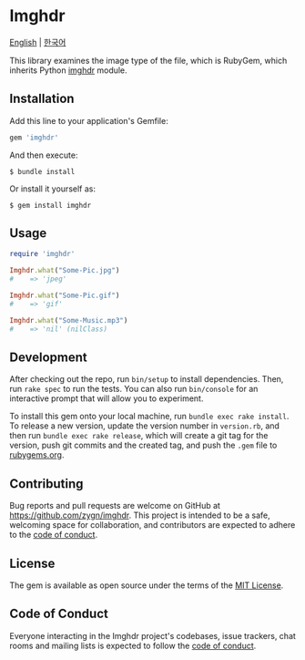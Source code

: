 # Imghdr
[English](https://github.com/zygn/imghdr#readme) | [한국어](https://github.com/zygn/imghdr/blob/main/README_ko_kr.md)

This library examines the image type of the file, which is RubyGem, which inherits Python [imghdr](https://docs.python.org/3/library/imghdr.html) module.

## Installation

Add this line to your application's Gemfile:

```ruby
gem 'imghdr'
```

And then execute:

    $ bundle install

Or install it yourself as:

    $ gem install imghdr

## Usage

```ruby
require 'imghdr'

Imghdr.what("Some-Pic.jpg")
#    => 'jpeg'

Imghdr.what("Some-Pic.gif")
#    => 'gif'

Imghdr.what("Some-Music.mp3")
#    => 'nil' (nilClass)
```

## Development

After checking out the repo, run `bin/setup` to install dependencies. Then, run `rake spec` to run the tests. You can also run `bin/console` for an interactive prompt that will allow you to experiment.

To install this gem onto your local machine, run `bundle exec rake install`. To release a new version, update the version number in `version.rb`, and then run `bundle exec rake release`, which will create a git tag for the version, push git commits and the created tag, and push the `.gem` file to [rubygems.org](https://rubygems.org).

## Contributing

Bug reports and pull requests are welcome on GitHub at https://github.com/zygn/imghdr. This project is intended to be a safe, welcoming space for collaboration, and contributors are expected to adhere to the [code of conduct](https://github.com/zygn/imghdr/blob/master/CODE_OF_CONDUCT.md).

## License

The gem is available as open source under the terms of the [MIT License](https://opensource.org/licenses/MIT).

## Code of Conduct

Everyone interacting in the Imghdr project's codebases, issue trackers, chat rooms and mailing lists is expected to follow the [code of conduct](https://github.com/zygn/imghdr/blob/master/CODE_OF_CONDUCT.md).
